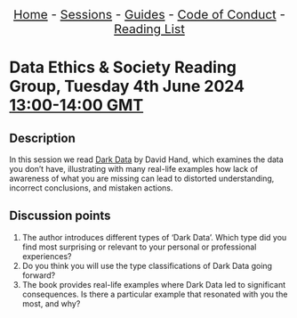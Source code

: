 <center>
<p align="center" style="font-size:22px">
<a href="https://data-ethics-and-society.github.io/data-ethics-and-society-reading-group">Home</a> 
- <a href="https://data-ethics-and-society.github.io/data-ethics-and-society-reading-group/SESSIONS.html">Sessions</a> 
- <a href="https://data-ethics-and-society.github.io/data-ethics-and-society-reading-group/Guides/guides.html">Guides</a> 
- <a href="https://data-ethics-and-society.github.io/data-ethics-and-society-reading-group/code-of-conduct.html">Code of Conduct</a> 
- <a href="https://data-ethics-and-society.github.io/data-ethics-and-society-reading-group/READING-LIST.html">Reading List</a>
</p>
</center>

# Data Ethics & Society Reading Group, Tuesday 4th June 2024 [13:00-14:00 GMT](https://www.timeanddate.com/worldclock/fixedtime.html?msg=Dark+Data&iso=20240604T13&p1=136&ah=1)

## Description

In this session we read [Dark Data](https://darkdata.website/) by David Hand, which examines the data you don’t have, illustrating with many real-life examples how lack of awareness of what you are missing can lead to distorted understanding, incorrect conclusions, and mistaken actions.

## Discussion points

1. The author introduces different types of ‘Dark Data’. Which type did you find most surprising or relevant to your personal or professional experiences? 
2. Do you think you will use the type classifications of Dark Data going forward?
3. The book provides real-life examples where Dark Data led to significant consequences. Is there a particular example that resonated with you the most, and why?

<!--

## Meeting notes

### Who came
Number of people: 40

-->
